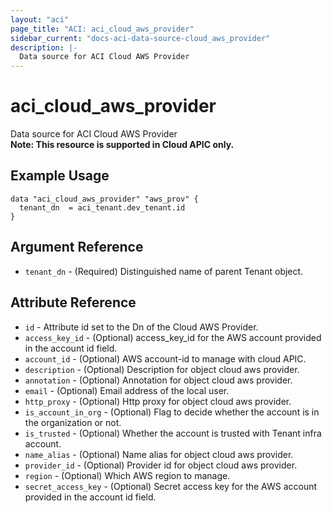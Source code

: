```yaml
---
layout: "aci"
page_title: "ACI: aci_cloud_aws_provider"
sidebar_current: "docs-aci-data-source-cloud_aws_provider"
description: |-
  Data source for ACI Cloud AWS Provider
---
```


# aci_cloud_aws_provider #
Data source for ACI Cloud AWS Provider  
<b>Note: This resource is supported in Cloud APIC only.</b>
## Example Usage ##

```hcl
data "aci_cloud_aws_provider" "aws_prov" {
  tenant_dn  = aci_tenant.dev_tenant.id
}
```
## Argument Reference ##
* `tenant_dn` - (Required) Distinguished name of parent Tenant object.



## Attribute Reference

* `id` - Attribute id set to the Dn of the Cloud AWS Provider.
* `access_key_id` - (Optional) access_key_id for the AWS account provided in the account id field.
* `account_id` - (Optional) AWS account-id to manage with cloud APIC.
* `description` - (Optional) Description for object cloud aws provider.
* `annotation` - (Optional) Annotation for object cloud aws provider.
* `email` - (Optional) Email address of the local user.
* `http_proxy` - (Optional) Http proxy for object cloud aws provider.
* `is_account_in_org` - (Optional) Flag to decide whether the account is in the organization or not.
* `is_trusted` - (Optional) Whether the account is trusted with Tenant infra account.
* `name_alias` - (Optional) Name alias for object cloud aws provider.
* `provider_id` - (Optional) Provider id for object cloud aws provider.
* `region` - (Optional) Which AWS region to manage.
* `secret_access_key` - (Optional) Secret access key for the AWS account provided in the account id field.
